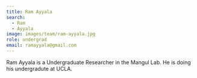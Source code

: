 ```yaml
---
title: Ram Ayyala
search:
  - Ram
  - Ayyala
image: images/team/ram-ayyala.jpg
role: undergrad
email: ramayyala@gmail.com
---
```


Ram Ayyala is a Undergraduate Researcher in the Mangul Lab. He is doing his undergradute at UCLA.
